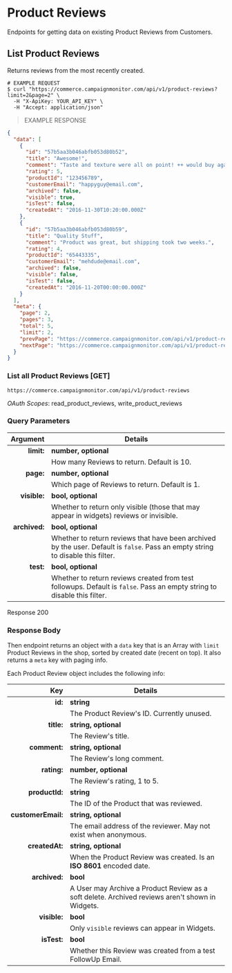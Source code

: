 # Product Reviews

Endpoints for getting data on existing Product Reviews from Customers.

## List Product Reviews

Returns reviews from the most recently created.

```shell
# EXAMPLE REQUEST
$ curl "https://commerce.campaignmonitor.com/api/v1/product-reviews?limit=2&page=2" \
  -H "X-ApiKey: YOUR_API_KEY" \
  -H "Accept: application/json"
```

> EXAMPLE RESPONSE

```json
{
  "data": [
    {
      "id": "57b5aa3b046abfb053d80b52",
      "title": "Awesome!",
      "comment": "Taste and texture were all on point! ++ would buy again.",
      "rating": 5,
      "productId": "123456789",
      "customerEmail": "happyguy@email.com",
      "archived": false,
      "visible": true,
      "isTest": false,
      "createdAt": "2016-11-30T10:20:00.000Z"
    },
    {
      "id": "57b5aa3b046abfb053d80b59",
      "title": "Quality Stuff",
      "comment": "Product was great, but shipping took two weeks.",
      "rating": 4,
      "productId": "65443335",
      "customerEmail": "mehdude@email.com",
      "archived": false,
      "visible": false,
      "isTest": false,
      "createdAt": "2016-11-20T00:00:00.000Z"
    }
  ],
  "meta": {
    "page": 2,
    "pages": 3,
    "total": 5,
    "limit": 2,
    "prevPage": "https://commerce.campaignmonitor.com/api/v1/product-reviews?page=1&limit=2",
    "nextPage": "https://commerce.campaignmonitor.com/api/v1/product-reviews?page=3&limit=2"
  }
}
```

### List all Product Reviews [GET]

`https://commerce.campaignmonitor.com/api/v1/product-reviews`

_OAuth Scopes_: read_product_reviews, write_product_reviews

### Query Parameters

|Argument     |Details             |
|------------:|--------------------|
|**limit:**   |**number, optional**|
|             |How many Reviews to return. Default is 10.
|**page:**    |**number, optional**|
|             |Which page of Reviews to return. Default is 1.|
|**visible:** |**bool, optional**|
|             |Whether to return only visible (those that may appear in widgets) reviews or invisible.|
|**archived:**|**bool, optional**|
|             |Whether to return reviews that have been archived by the user. Default is `false`. Pass an empty string to disable this filter.|
|**test:**    |**bool, optional**|
|             |Whether to return reviews created from test followups. Default is `false`. Pass an empty string to disable this filter.|

<aside class="success">
  Response 200
</aside>

### Response Body

Then endpoint returns an object with a `data` key that is an Array with `limit` Product Reviews in the shop, sorted by created date (recent on top). It also returns a `meta` key with paging info.

Each Product Review object includes the following info:

|Key                  |Details|
|--------------------:|-----------|
|**id:**              |**string**|
|                     |The Product Review's ID. Currently unused.|
|**title:**           |**string, optional**|
|                     |The Review's title.|
|**comment:**         |**string, optional**|
|                     |The Review's long comment.|
|**rating:**          |**number, optional**|
|                     |The Review's rating, 1 to 5.|
|**productId:**       |**string**|
|                     |The ID of the Product that was reviewed.|
|**customerEmail:**   |**string, optional**|
|                     |The email address of the reviewer. May not exist when anonymous.|
|**createdAt:**       |**string, optional**|
|                     |When the Product Review was created. Is an **ISO 8601** encoded date.|
|**archived:**        |**bool**|
|                     |A User may Archive a Product Review as a soft delete. Archived reviews aren't shown in Widgets.|
|**visible:**         |**bool**|
|                     |Only `visible` reviews can appear in Widgets.|
|**isTest:**          |**bool**|
|                     |Whether this Review was created from a test FollowUp Email.|
